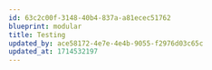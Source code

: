 ```yaml
---
id: 63c2c00f-3148-40b4-837a-a81ecec51762
blueprint: modular
title: Testing
updated_by: ace58172-4e7e-4e4b-9055-f2976d03c65c
updated_at: 1714532197
---
```

